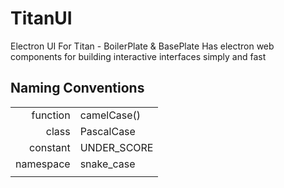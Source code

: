 # TitanUI
Electron UI For Titan - BoilerPlate &amp; BasePlate
Has electron web components for building interactive interfaces simply and fast

## Naming Conventions
| | |
|----------:|-------------|
| function  | camelCase() |
| class     | PascalCase  |
| constant  | UNDER_SCORE |
| namespace	| snake_case  |
| | |
